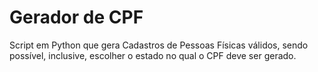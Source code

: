 # Gerador de CPF
Script em Python que gera Cadastros de Pessoas Físicas válidos, sendo possível, inclusive, escolher o estado no qual o CPF deve ser gerado.
